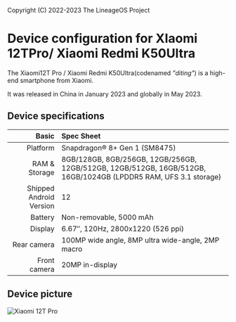 Copyright (C) 2022-2023 The LineageOS Project

Device configuration for XIaomi 12TPro/ Xiaomi Redmi K50Ultra
=========================================

The Xiaomi12T Pro / Xiaomi Redmi K50Ultra(codenamed _"diting"_) is a high-end smartphone from Xiaomi.

It was released in China in January 2023 and globally in May 2023.

## Device specifications

Basic   | Spec Sheet
-------:|:-------------------------
Platform | Snapdragon® 8+ Gen 1 (SM8475)
RAM & Storage | 8GB/128GB, 8GB/256GB, 12GB/256GB, 12GB/512GB, 12GB/512GB, 16GB/512GB, 16GB/1024GB (LPDDR5 RAM, UFS 3.1 storage)
Shipped Android Version | 12
Battery | Non-removable, 5000 mAh
Display | 6.67″, 120Hz, 2800x1220 (526 ppi)
Rear camera | 100MP wide angle, 8MP ultra wide-angle, 2MP macro
Front camera | 20MP in-display

## Device picture

![Xiaomi 12T Pro](https://i02.appmifile.com/638_operator_sg/21/04/2023/96bd043ea8810ff590a07ef10ff3508f.png "POCO F5 Pro in black and white")
